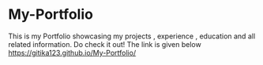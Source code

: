 # My-Portfolio
This is my Portfolio showcasing my projects , experience , education and all related information. Do check it out! The link is given below<br>
https://gitika123.github.io/My-Portfolio/
